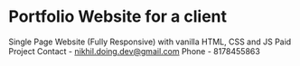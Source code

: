 # Portfolio Website for a client
Single Page Website (Fully Responsive) with vanilla HTML, CSS and JS
Paid Project
Contact - nikhil.doing.dev@gmail.com
Phone - 8178455863
